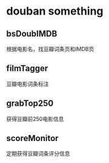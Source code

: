 
# douban something



## bsDoubIMDB
根据电影名，找豆瓣词条页和IMDB页

## filmTagger
豆瓣电影词条标注

## grabTop250
获得豆瓣前250电影信息

## scoreMonitor
定期获得豆瓣词条评分信息
